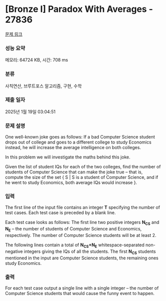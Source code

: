 # [Bronze I] Paradox With Averages - 27836 

[문제 링크](https://www.acmicpc.net/problem/27836) 

### 성능 요약

메모리: 64724 KB, 시간: 708 ms

### 분류

사칙연산, 브루트포스 알고리즘, 구현, 수학

### 제출 일자

2025년 1월 19일 03:04:51

### 문제 설명

<p>One well-known joke goes as follows: If a bad Computer Science student drops out of college and goes to a different college to study Economics instead, he will increase the average intelligence on both colleges.</p>

<p>In this problem we will investigate the maths behind this joke.</p>

<p>Given the list of student IQs for each of the two colleges, find the number of students of Computer Science that can make the joke true – that is, compute the size of the set { S | S is a student of Computer Science, and if he went to study Economics, both average IQs would increase }.</p>

### 입력 

 <p>The first line of the input file contains an integer <b>T</b> specifying the number of test cases. Each test case is preceded by a blank line.</p>

<p>Each test case looks as follows: The first line two positive integers <b>N<sub>CS</sub></b> and <b>N<sub>E</sub></b> – the number of students of Computer Science and Economics, respectively. The number of Computer Science students will be at least 2.</p>

<p>The following lines contain a total of <b>N<sub>CS</sub>+N<sub>E</sub></b> whitespace-separated non-negative integers giving the IQs of all the students. The first <b>N<sub>CS</sub></b> students mentioned in the input are Computer Science students, the remaining ones study Economics.</p>

### 출력 

 <p>For each test case output a single line with a single integer – the number of Computer Science students that would cause the funny event to happen.</p>


